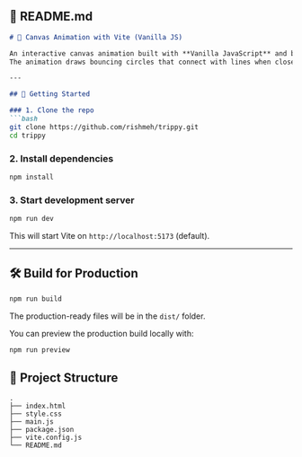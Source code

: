 
## 📄 README.md

````markdown
# 🎨 Canvas Animation with Vite (Vanilla JS)

An interactive canvas animation built with **Vanilla JavaScript** and bundled using [Vite](https://vitejs.dev/).  
The animation draws bouncing circles that connect with lines when close to each other, creating a trippy network effect.

---

## 🚀 Getting Started

### 1. Clone the repo
```bash
git clone https://github.com/rishmeh/trippy.git
cd trippy
````

### 2. Install dependencies

```bash
npm install
```

### 3. Start development server

```bash
npm run dev
```

This will start Vite on `http://localhost:5173` (default).

---

## 🛠 Build for Production

```bash
npm run build
```

The production-ready files will be in the `dist/` folder.

You can preview the production build locally with:

```bash
npm run preview
```

## 📂 Project Structure

```
.
├── index.html
├── style.css
├── main.js
├── package.json
├── vite.config.js
└── README.md
```
